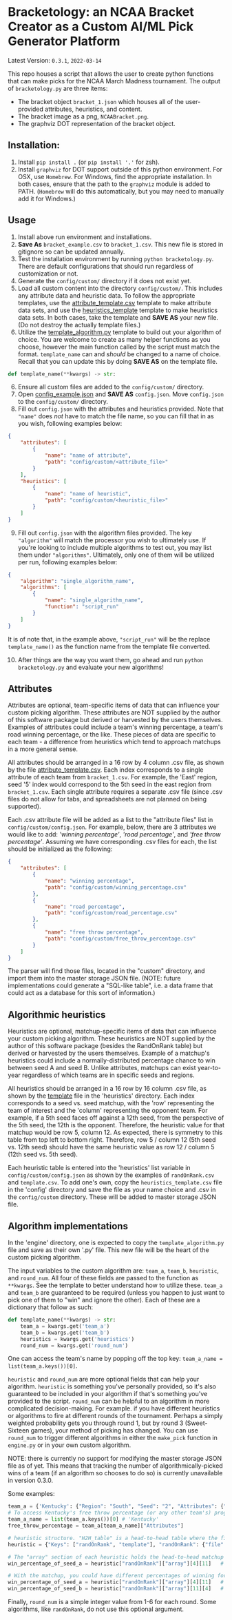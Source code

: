 # Bracketology: an NCAA Bracket Creator as a Custom AI/ML Pick Generator Platform

Latest Version: `0.3.1`, `2022-03-14`

This repo houses a script that allows the user to create python functions that can make picks for the NCAA March Madness tournament. The output of `bracketology.py` are three items:

* The bracket object `bracket_1.json` which houses all of the user-provided attributes, heuristics, and content.
* The bracket image as a png, `NCAABracket.png`.
* The graphviz DOT representation of the bracket object.

## Installation:
1. Install `pip install .` (or `pip install '.'` for zsh).
2. Install `graphviz` for DOT support outside of this python environment. For OSX, use `Homebrew`. For Windows, find the appropriate installation. In both cases, ensure that the path to the `graphviz` module is added to PATH. (`Homebrew` will do this automatically, but you may need to manually add it for Windows.)

## Usage
1. Install above run environment and installations.
1. **Save As** `bracket_example.csv` to `bracket_1.csv`. This new file is stored in gitignore so can be updated annually.
1. Test the installation environment by running `python bracketology.py`. There are default configurations that should run regardless of customization or not.
1. Generate the `config/custom/` directory if it does not exist yet.
1. Load all custom content into the directory `config/custom/`. This includes any attribute data and heuristic data. To follow the appropriate templates, use the [attribute_template.csv](config/attribute_template.csv) template to make attribute data sets, and use the [heuristics_template](config/heuristics_template.csv) template to make heuristics data sets. In both cases, take the template and **SAVE AS** your new file. (Do not destroy the actually template files.)
1. Utilize the [template_algorithm.py](config/template_algorithm.py) template to build out your algorithm of choice. You are welcome to create as many helper functions as you choose, however the main function called by the script must match the format.  `template_name` can and _should_ be changed to a name of choice. Recall that you can update this by doing **SAVE AS** on the template file.

```python
def template_name(**kwargs) -> str:
```

6. Ensure all custom files are added to the `config/custom/` directory.
7. Open [config_example.json](config/config_example.json) and **SAVE AS** `config.json`. Move `config.json` to the `config/custom/` directory.
8. Fill out `config.json` with the attributes and heuristics provided. Note that `"name"` does _not_ have to match the file name, so you can fill that in as you wish, following examples below:

```json
{
    "attributes": [
        {
            "name": "name of attribute",
            "path": "config/custom/<attribute_file>"
        }
    ],
    "heuristics": [
        {
            "name": "name of heuristic",
            "path": "config/custom/<heuristic_file>"
        }
    ]
}
```

9. Fill out `config.json` with the algorithm files provided. The key `"algorithm"` will match the processor you wish to ultimately use. If you're looking to include multiple algorithms to test out, you may list them under `"algorithms"`. Ultimately, only one of them will be utilized per run, following examples below:

```json
{
    "algorithm": "single_algorithm_name",
    "algorithms": [
        {
            "name": "single_algorithm_name",
            "function": "script_run"
        }
    ]
}
```

It is of note that, in the example above, `"script_run"` will be the replace `template_name()` as the function name from the template file converted.

10. After things are the way you want them, go ahead and run `python bracketology.py` and evaluate your new algorithms!


## <a name="attributes"></a>Attributes
Attributes are optional, team-specific items of data that can influence your custom picking algorithm. These attributes are NOT supplied by the author of this software package but derived or harvested by the users themselves.  Examples of attributes could include a team's winning percentage, a team's road winning percentage, or the like.  These pieces of data are specific to each team - a difference from heuristics which tend to approach matchups in a more general sense.

All attributes should be arranged in a 16 row by 4 column .csv file, as shown by the file [attribute_template.csv](config/attribute_template.csv). Each index corresponds to a single attribute of each team from `bracket_1.csv`.  For example, the 'East' region, seed '5' index would correspond to the 5th seed in the east region from `bracket_1.csv`.  Each single attribute requires a separate .csv file (since .csv files do not allow for tabs, and spreadsheets are not planned on being supported).  

Each .csv attribute file will be added as a list to the "attribute files" list in `config/custom/config.json`. For example, below, there are 3 attributes we would like to add: _'winning percentage'_, _'road percentage'_, and _'free throw percentage'_.  Assuming we have corresponding .csv files for each, the list should be initialized as the following:

```json
{
    "attributes": [
        {
            "name": "winning percentage",
            "path": "config/custom/winning_percentage.csv"
        },
        {
            "name": "road percentage",
            "path": "config/custom/road_percentage.csv"
        },
        {
            "name": "free throw percentage",
            "path": "config/custom/free_throw_percentage.csv"
        }
    ]
}
```

The parser will find those files, located in the "custom" directory, and import them into the master storage JSON file. (NOTE: future implementations could generate a "SQL-like table", i.e. a data frame that could act as a database for this sort of information.)


## <a name="heuristics"></a>Algorithmic heuristics
Heuristics are optional, matchup-specific items of data that can influence your custom picking algorithm.  These heuristics are NOT supplied by the author of this software package (besides the RandOnRank table) but derived or harvested by the users themselves. Example of a matchup's heuristics could include a normally-distributed percentage chance to win between seed A and seed B.  Unlike attributes, matchups can exist year-to-year regardless of which teams are in specific seeds and regions.

All heuristics should be arranged in a 16 row by 16 column .csv file, as shown by the [template](config/heuristics_template.csv) file in the 'heuristics' directory.  Each index corresponds to a seed vs. seed matchup, with the 'row' representing the team of interest and the 'column' representing the opponent team.  For example, if a 5th seed faces off against a 12th seed, from the perspective of the 5th seed, the 12th is the opponent.  Therefore, the heuristic value for that matchup would be row 5, column 12.  As expected, there is symmetry to this table from top left to bottom right.  Therefore, row 5 / column 12 (5th seed vs. 12th seed) should have the same heuristic value as row 12 / column 5 (12th seed vs. 5th seed).

Each heuristic table is entered into the 'heuristics' list variable in `config/custom/config.json` as shown by the examples of `randOnRank.csv` and `template.csv`. To add one's own, copy the `heuristics_template.csv` file in the 'config' directory and save the file as your name choice and .csv in the `config/custom` directory.  These will be added to master storage JSON file.


## <a name="algorithms"></a>Algorithm implementations

In the 'engine' directory, one is expected to copy the `template_algorithm.py` file and save as their own '.py' file. This new file will be the heart of the custom picking algorithm.  

The input variables to the custom algorithm are: `team_a`, `team_b`, `heuristic`, and `round_num`. All four of these fields are passed to the function as `**kwargs`. See the template to better understand how to utilize these. `team_a` and `team_b` are guaranteed to be required (unless you happen to just want to pick one of them to "win" and ignore the other). Each of these are a dictionary that follow as such:

```python
def template_name(**kwargs) -> str:
    team_a = kwargs.get('team_a')
    team_b = kwargs.get('team_b')
    heuristics = kwargs.get('heuristics')
    round_num = kwargs.get('round_num')
```

One can access the team's name by popping off the top key: `team_a_name = list(team_a.keys())[0]`.

`heuristic` and `round_num` are more optional fields that can help your algorithm. `heuristic` is something you've personally provided, so it's also guaranteed to be included in your algorithm if that's something you've provided to the script. `round_num` can be helpful to an algorithm in more complicated decision-making. For example. if you have different heuristics or algorithms to fire at different rounds of the tournament. Perhaps a simply weighted probability gets you through round 1, but by round 3 (Sweet-Sixteen games), your method of picking has changed. You can use `round_num` to trigger different algorithms in either the `make_pick` function in `engine.py` or in your own custom algorithm.

NOTE: there is currently no support for modifying the master storage JSON file as of yet.  This means that tracking the number of algorithmically-picked wins of a team (if an algorithm so chooses to do so) is currently unavailable in version 0.3.0.

Some examples:

```python
team_a = {'Kentucky': {"Region": "South", "Seed": "2", "Attributes": {"Winning Percentage": 0.752, "Free Throw Percentage": 0.821}}
# To access Kentucky's free throw percentage (or any other team's) programmatically, one would make the following calls from team_a:
team_a_name = list(team_a.keys())[0] # 'Kentucky'
free_throw_percentage = team_a[team_a_name]["Attributes"]
```

```python
# heuristic structure. "H2H_table" is a head-to-head table where the first index refers to the team in question, and the second index refers to the opponent.
heuristic = {"Keys": ["randOnRank", "template"], "randOnRank": {"file": "randOnRank.csv", "type": "H2H_table", "array": []}}

# The "array" section of each heuristic holds the head-to-head matchup data.  Since python indexes at 0, a 5th seed vs. 12th seed matchup accessing would be the following:
win_percentage_of_seed_a = heuristic["randOnRank"]["array"][4][11]   # 4 and 11 since 5-1=4 and 12-1=11

# With the matchup, you could have different percentages of winning for each team depending on heuristic. If by rank probabilities, you could have:
win_percentage_of_seed_a = heuristic["randOnRank"]["array"][4][11]   # (16 - rank) / 16 => (16-5)/16 = about 0.68 chance of winning
win_percentage_of_seed_b = heuristic["randOnRank"]["array"][11][4]   # (16 - rank) / 16 => (16-11)/16 = about 0.32 chance of winning
```

Finally, `round_num` is a simple integer value from 1-6 for each round. Some algorithms, like `randOnRank`, do not use this optional argument.         